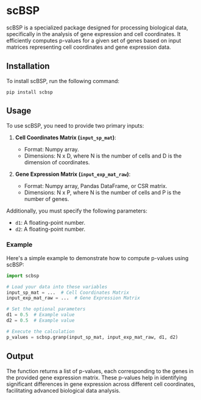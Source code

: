 # scBSP

scBSP is a specialized package designed for processing biological data, specifically in the analysis of gene expression and cell coordinates. It efficiently computes p-values for a given set of genes based on input matrices representing cell coordinates and gene expression data.

## Installation

To install scBSP, run the following command:

`pip install scbsp`

## Usage

To use scBSP, you need to provide two primary inputs:

1. **Cell Coordinates Matrix (`input_sp_mat`)**: 
   - Format: Numpy array.
   - Dimensions: N x D, where N is the number of cells and D is the dimension of coordinates.

2. **Gene Expression Matrix (`input_exp_mat_raw`)**:
   - Format: Numpy array, Pandas DataFrame, or CSR matrix.
   - Dimensions: N x P, where N is the number of cells and P is the number of genes.

Additionally, you must specify the following parameters:

- `d1`: A floating-point number.
- `d2`: A floating-point number.


### Example

Here's a simple example to demonstrate how to compute p-values using scBSP:

```python
import scbsp

# Load your data into these variables
input_sp_mat = ...  # Cell Coordinates Matrix
input_exp_mat_raw = ...  # Gene Expression Matrix

# Set the optional parameters
d1 = 0.5  # Example value
d2 = 0.5  # Example value

# Execute the calculation
p_values = scbsp.granp(input_sp_mat, input_exp_mat_raw, d1, d2)
```

## Output

The function returns a list of p-values, each corresponding to the genes in the provided gene expression matrix. These p-values help in identifying significant differences in gene expression across different cell coordinates, facilitating advanced biological data analysis.
